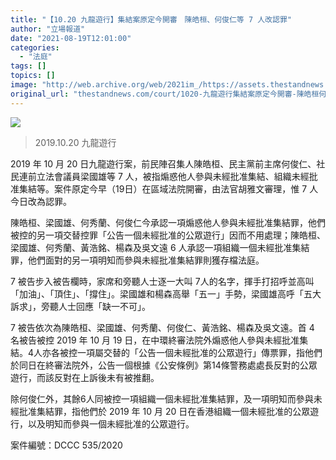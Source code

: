 ```yaml
---
title: "【10.20 九龍遊行】集結案原定今開審　陳皓桓、何俊仁等 7 人改認罪"
author: "立場報道"
date: "2021-08-19T12:01:00"
categories:
  - "法庭"
tags: []
topics: []
image: "http://web.archive.org/web/2021im_/https://assets.thestandnews.com/media/photos/73504698_10157443859221422_7258746209165115392_o_UOdDJ.png"
original_url: "thestandnews.com/court/1020-九龍遊行集結案原定今開審-陳皓桓何俊仁等-7-人改認罪"
---
```

![](http://web.archive.org/web/2021im_/https://assets.thestandnews.com/media/photos/73504698_10157443859221422_7258746209165115392_o_UOdDJ.png)
> 2019.10.20 九龍遊行

2019 年 10 月 20 日九龍遊行案，前民陣召集人陳皓桓、民主黨前主席何俊仁、社民連前立法會議員梁國雄等 7 人，被指煽惑他人參與未經批准集結、組織未經批准集結等。案件原定今早（19日）在區域法院開審，由法官胡雅文審理，惟 7 人今日改為認罪。

陳皓桓、梁國雄、何秀蘭、何俊仁今承認一項煽惑他人參與未經批准集結罪，他們被控的另一項交替控罪「公告一個未經批准的公眾遊行」因而不用處理；陳皓桓、梁國雄、何秀蘭、黃浩銘、楊森及吳文遠 6 人承認一項組織一個未經批准集結罪，他們面對的另一項明知而參與未經批准集結罪則獲存檔法庭。

7 被告步入被告欄時，家席和旁聽人士逐一大叫 7人的名字，揮手打招呼並高叫「加油」、「頂住」、「撐住」。梁國雄和楊森高舉「五一」手勢，梁國雄高呼「五大訴求」，旁聽人士回應「缺一不可」。

7 被告依次為陳皓桓、梁國雄、何秀蘭、何俊仁、黃浩銘、楊森及吳文遠。首 4 名被告被控 2019 年 10 月 19 日，在中環終審法院外煽惑他人參與未經批准集結。4人亦各被控一項屬交替的「公告一個未經批准的公眾遊行」傳票罪，指他們於同日在終審法院外，公告一個根據《公安條例》第14條警務處處長反對的公眾遊行，而該反對在上訴後未有被推翻。

除何俊仁外，其餘6人同被控一項組織一個未經批准集結罪，及一項明知而參與未經批准集結罪，指他們於 2019 年 10 月 20 日在香港組織一個未經批准的公眾遊行，以及明知而參與一個未經批准的公眾遊行。

案件編號：DCCC 535/2020